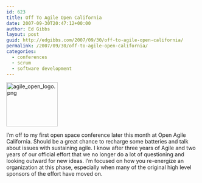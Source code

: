 ```yaml
---
id: 623
title: Off To Agile Open California
date: 2007-09-30T20:47:12+00:00
author: Ed Gibbs
layout: post
guid: http://edgibbs.com/2007/09/30/off-to-agile-open-california/
permalink: /2007/09/30/off-to-agile-open-california/
categories:
  - conferences
  - scrum
  - software development
---
```

<div>
  <img src="http://edgibbs.com/images/agile-open-logo.png" alt="agile_open_logo.png" border="0" width="135" height="116" />
</div>

I&#8217;m off to my first open space conference later this month at Open Agile California. Should be a great chance to recharge some batteries and talk about issues with sustaining agile. I know after three years of Agile and two years of our official effort that we no longer do a lot of questioning and looking outward for new ideas. I&#8217;m focused on how you re-energize an organization at this phase, especially when many of the original high level sponsors of the effort have moved on.